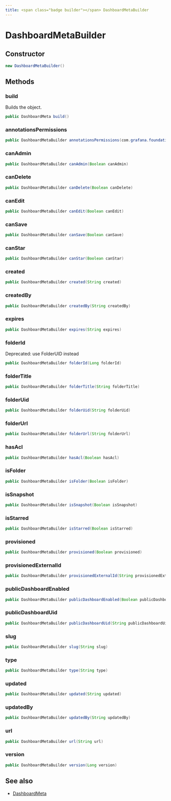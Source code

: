 ```yaml
---
title: <span class="badge builder"></span> DashboardMetaBuilder
---
```

# <span class="badge builder"></span> DashboardMetaBuilder

## Constructor

```java
new DashboardMetaBuilder()
```
## Methods

### <span class="badge object-method"></span> build

Builds the object.

```java
public DashboardMeta build()
```

### <span class="badge object-method"></span> annotationsPermissions

```java
public DashboardMetaBuilder annotationsPermissions(com.grafana.foundation.cog.Builder<AnnotationPermission> annotationsPermissions)
```

### <span class="badge object-method"></span> canAdmin

```java
public DashboardMetaBuilder canAdmin(Boolean canAdmin)
```

### <span class="badge object-method"></span> canDelete

```java
public DashboardMetaBuilder canDelete(Boolean canDelete)
```

### <span class="badge object-method"></span> canEdit

```java
public DashboardMetaBuilder canEdit(Boolean canEdit)
```

### <span class="badge object-method"></span> canSave

```java
public DashboardMetaBuilder canSave(Boolean canSave)
```

### <span class="badge object-method"></span> canStar

```java
public DashboardMetaBuilder canStar(Boolean canStar)
```

### <span class="badge object-method"></span> created

```java
public DashboardMetaBuilder created(String created)
```

### <span class="badge object-method"></span> createdBy

```java
public DashboardMetaBuilder createdBy(String createdBy)
```

### <span class="badge object-method"></span> expires

```java
public DashboardMetaBuilder expires(String expires)
```

### <span class="badge object-method"></span> folderId

Deprecated: use FolderUID instead

```java
public DashboardMetaBuilder folderId(Long folderId)
```

### <span class="badge object-method"></span> folderTitle

```java
public DashboardMetaBuilder folderTitle(String folderTitle)
```

### <span class="badge object-method"></span> folderUid

```java
public DashboardMetaBuilder folderUid(String folderUid)
```

### <span class="badge object-method"></span> folderUrl

```java
public DashboardMetaBuilder folderUrl(String folderUrl)
```

### <span class="badge object-method"></span> hasAcl

```java
public DashboardMetaBuilder hasAcl(Boolean hasAcl)
```

### <span class="badge object-method"></span> isFolder

```java
public DashboardMetaBuilder isFolder(Boolean isFolder)
```

### <span class="badge object-method"></span> isSnapshot

```java
public DashboardMetaBuilder isSnapshot(Boolean isSnapshot)
```

### <span class="badge object-method"></span> isStarred

```java
public DashboardMetaBuilder isStarred(Boolean isStarred)
```

### <span class="badge object-method"></span> provisioned

```java
public DashboardMetaBuilder provisioned(Boolean provisioned)
```

### <span class="badge object-method"></span> provisionedExternalId

```java
public DashboardMetaBuilder provisionedExternalId(String provisionedExternalId)
```

### <span class="badge object-method"></span> publicDashboardEnabled

```java
public DashboardMetaBuilder publicDashboardEnabled(Boolean publicDashboardEnabled)
```

### <span class="badge object-method"></span> publicDashboardUid

```java
public DashboardMetaBuilder publicDashboardUid(String publicDashboardUid)
```

### <span class="badge object-method"></span> slug

```java
public DashboardMetaBuilder slug(String slug)
```

### <span class="badge object-method"></span> type

```java
public DashboardMetaBuilder type(String type)
```

### <span class="badge object-method"></span> updated

```java
public DashboardMetaBuilder updated(String updated)
```

### <span class="badge object-method"></span> updatedBy

```java
public DashboardMetaBuilder updatedBy(String updatedBy)
```

### <span class="badge object-method"></span> url

```java
public DashboardMetaBuilder url(String url)
```

### <span class="badge object-method"></span> version

```java
public DashboardMetaBuilder version(Long version)
```

## See also

 * <span class="badge object-type-class"></span> [DashboardMeta](./object-DashboardMeta.md)
